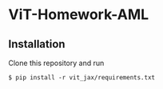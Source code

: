 # ViT-Homework-AML

## Installation
Clone this repository and run

```
$ pip install -r vit_jax/requirements.txt
```

